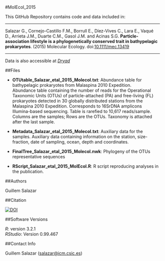 #MolEcol_2015

This GitHub Repository contains code and data included in:

--------
Salazar G., Cornejo-Castillo F.M., Borrull E., Díez-Vives C., Lara E., Vaqué D., Arrieta J.M., Duarte C.M., Gasol J.M. and Acinas S.G. **Particle-association lifestyle is a phylogenetically conserved trait in bathypelagic prokaryotes**. (2015) Molecular Ecology. doi:[10.1111/mec.13419](http://onlinelibrary.wiley.com/doi/10.1111/mec.13419/abstract)

--------

Data is also accessible at [*Dryad*](https://datadryad.org/handle/10255/3/workflow?workflowID=59300&stepID=reviewStep&actionID=reviewAction)

##Files

 - **OTUtable_Salazar_etal_2015_Molecol.txt**: Abundance table for bathypelagic prokaryotes from Malaspina 2010 Expedition.  
 Abundance table containing the number of reads for the Operational Taxonomic Units (OTUs) of particle-attached (PA) and free-living (FL) prokaryotes detected in 30 globally distributed stations from the Malaspina 2010 Expedition. Corresponds to 16SrDNA amplicons Illumina-based sequencing. Table is rarefied to 10,617 reads/sample. Columns are the samples; Rows are the OTUs. Taxonomy is attached after the last sample.  
 
 - **Metadata_Salazar_etal_2015_Molecol.txt**: Auxiliary data for the samples.
 Auxiliary data containing information on the station, size-fraction, date of sampling, ocean, depth and coordinates.
 
 - **FinalTree_Salazar_etal_2015_Molecol.nwk**: Phylogeny of the OTUs representative sequences
 - **RScript_Salazar_etal_2015_MolEcol.R**: R script reproducing analyses in the publication.

##Authors

Guillem Salazar

##Citation

[![DOI](https://zenodo.org/badge/18788/GuillemSalazar/MolEcol_2015.svg)](https://zenodo.org/badge/latestdoi/18788/GuillemSalazar/MolEcol_2015)

##Software Versions

*R*: version 3.2.1  
*RStudio*: Version 0.99.467

##Contact Info

Guillem Salazar (salazar@icm.csic.es)
